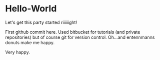 # Hello-World
Let's get this party started riiiiiight!

First github commit here.
Used bitbucket for tutorials (and private repositories) but of course git for version control. 
Oh...and entennmanns donuts make me happy. 


Very happy. 
